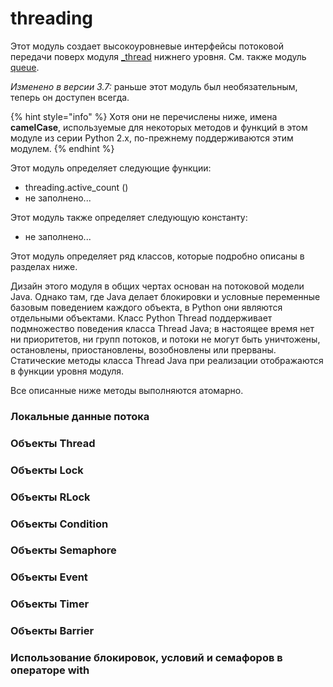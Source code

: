 # threading

Этот модуль создает высокоуровневые интерфейсы потоковой передачи поверх модуля [\_thread](_thread.md) нижнего уровня. См. также модуль [queue](queue.md).

_Изменено в версии 3.7:_ раньше этот модуль был необязательным, теперь он доступен всегда.

{% hint style="info" %}
Хотя они не перечислены ниже, имена **camelCase**, используемые для некоторых методов и функций в этом модуле из серии Python 2.x, по-прежнему поддерживаются этим модулем.
{% endhint %}

Этот модуль определяет следующие функции:

* threading.active\_count \(\)
* не заполнено...

Этот модуль также определяет следующую константу:

* не заполнено...

Этот модуль определяет ряд классов, которые подробно описаны в разделах ниже.

Дизайн этого модуля в общих чертах основан на потоковой модели Java. Однако там, где Java делает блокировки и условные переменные базовым поведением каждого объекта, в Python они являются отдельными объектами. Класс Python Thread поддерживает подмножество поведения класса Thread Java; в настоящее время нет ни приоритетов, ни групп потоков, и потоки не могут быть уничтожены, остановлены, приостановлены, возобновлены или прерваны. Статические методы класса Thread Java при реализации отображаются в функции уровня модуля.

Все описанные ниже методы выполняются атомарно.

### Локальные данные потока

### Объекты Thread

### Объекты Lock

### Объекты RLock

### Объекты Condition

### Объекты Semaphore

### Объекты Event

### Объекты Timer

### Объекты Barrier

### Использование блокировок, условий и семафоров в операторе with

